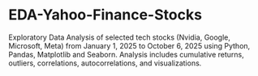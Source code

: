 # EDA-Yahoo-Finance-Stocks
Exploratory Data Analysis of selected tech stocks (Nvidia, Google, Microsoft, Meta) from January 1, 2025 to October 6, 2025 using Python, Pandas, Matplotlib and Seaborn. Analysis includes cumulative returns, outliers, correlations, autocorrelations, and visualizations.
